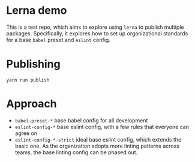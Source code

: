 # Lerna demo

This is a test repo, which aims to explore using `lerna` to publish multiple packages. Specifically, it explores how to set up organizational standards for a base `babel` preset and `eslint` config.

# Publishing

```
yarn run publish
```

# Approach

 * `babel-preset-*` base babel config for all development
 * `eslint-config-*` base eslint config, with a few rules that everyone can agree on
 * `eslint-config-*-strict` ideal base eslint config, which extends the basic one. As the organization adopts more linting patterns across teams, the base linting config can be phased out.